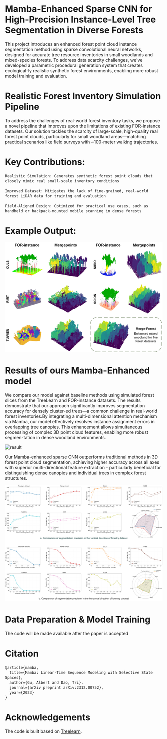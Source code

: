 # Mamba-Enhanced Sparse CNN for High-Precision Instance-Level Tree Segmentation in Diverse Forests
This project introduces an enhanced forest point cloud instance segmentation method using sparse convolutional neural networks, designed for accurate tree resource inventories in small woodlands and mixed-species forests. To address data scarcity challenges, we've developed a parametric procedural generation system that creates ecological-ly realistic synthetic forest environments, enabling more robust model training and evaluation.
# Realistic Forest Inventory Simulation Pipeline
To address the challenges of real-world forest inventory tasks, we propose a novel pipeline that improves upon the limitations of existing FOR-instance datasets. Our solution tackles the scarcity of large-scale, high-quality real forest point clouds, particularly for small woodland areas—matching practical scenarios like field surveys with ~100-meter walking trajectories.
# Key Contributions:

    Realistic Simulation: Generates synthetic forest point clouds that closely mimic real small-scale inventory conditions

    Improved Dataset: Mitigates the lack of fine-grained, real-world forest LiDAR data for training and evaluation

    Field-Aligned Design: Optimized for practical use cases, such as handheld or backpack-mounted mobile scanning in dense forests

# Example Output:
  
![result](https://github.com/Cocktail-salad/MAMBA-TREE-SEG/blob/master/Figures/Figure8.jpg)

# Results of ours Mamba-Enhanced model
We compare our model against baseline methods using simulated forest slices from the TreeLearn and FOR-instance datasets. The results demonstrate that our approach significantly improves segmentation accuracy for densely cluster-ed trees—a common challenge in real-world forest inventories.By integrating a multi-dimensional attention mechanism via Mamba, our model effectively resolves instance assignment errors in overlapping tree canopies. This enhancement allows simultaneous processing of complex 3D point cloud features, enabling more robust segmen-tation in dense woodland environments.

![result](https://github.com/Cocktail-salad/MAMBA-TREE-SEG/blob/master/Figures/Figure9.jpg)

Our Mamba-enhanced sparse CNN outperforms traditional methods in 3D forest point cloud segmentation, achieving higher accuracy across all axes with superior multi-directional feature extraction - particularly beneficial for distinguishing dense canopies and individual trees in complex forest structures.

![result](https://github.com/Cocktail-salad/MAMBA-TREE-SEG/blob/master/Figures/Figure10.jpg)

# Data Preparation & Model Training
The code will be made available after the paper is accepted
# Citation
```
@article{mamba,
  title={Mamba: Linear-Time Sequence Modeling with Selective State Spaces},
  author={Gu, Albert and Dao, Tri},
  journal={arXiv preprint arXiv:2312.00752},
  year={2023}
}
```
# Acknowledgements
The code is built based on [Treelearn](https://github.com/ecker-lab/TreeLearn).
